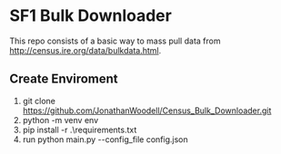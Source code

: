 # SF1 Bulk Downloader
This repo consists of a basic way to mass pull data from http://census.ire.org/data/bulkdata.html.

## Create Enviroment
1. git clone https://github.com/JonathanWoodell/Census_Bulk_Downloader.git
2. python -m venv env
3. pip install -r .\requirements.txt
4. run python main.py --config_file config.json